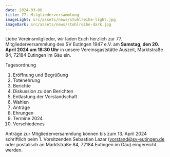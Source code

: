 ```yaml
---
date: 2024-03-08
title: 77. Mitgliederversammlung
imageLight: src/assets/news/stuhlreihe-light.jpg
imageDark: src/assets/news/stuhlreihe-dark.jpg
---
```


Liebe Vereinsmitglieder,
wir laden Euch herzlich zur 77. Mitgliederversammlung des SV Eutingen 1947 e.V. am **Samstag, den 20. April 2024 um 18:30 Uhr** in unsere Vereinsgaststätte Auszeit, Marktstraße 84, 72184 Eutingen im Gäu ein.

Tagesordnung

1. Eröffnung und Begrüßung
2. Totenehrung
3. Berichte
4. Diskussion zu den Berichten
5. Entlastung der Vorstandschaft
6. Wahlen
7. Anträge
8. Ehrungen
9. Termine 2024
10. Verschiedenes

Anträge zur Mitgliederversammlung können bis zum 13. April 2024 schriftlich beim 1. Vorsitzenden Sebastian Lazar ([vorstand@sv-eutingen.de](mailto:vorstand@sv-eutingen.de) oder postalisch an Marktstraße 84, 72184 Eutingen im Gäu) eingereicht werden.
